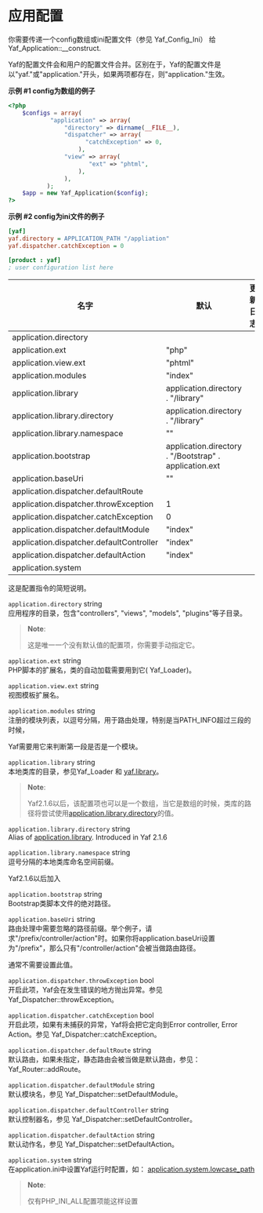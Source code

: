 应用配置
========

你需要传递一个config数组或ini配置文件（参见 <span
class="classname">Yaf\_Config\_Ini</span>） 给 <span
class="methodname">Yaf\_Application::\_\_construct</span>.

Yaf的配置文件会和用户的配置文件合并。区别在于，Yaf的配置文件是以"yaf."或"application."开头，如果两项都存在，则"application."生效。

**示例 \#1 config为数组的例子**

``` php
<?php
    $configs = array(
            "application" => array(
                "directory" => dirname(__FILE__),
                "dispatcher" => array(
                      "catchException" => 0,
                    ),
                "view" => array(
                       "ext" => "phtml",
                    ),
                ),
           );
    $app = new Yaf_Application($config);
?>
```

**示例 \#2 config为ini文件的例子**

``` ini
[yaf]
yaf.directory = APPLICATION_PATH "/appliation"
yaf.dispatcher.catchException = 0

[product : yaf]
; user configuration list here
```

| 名字                                     | 默认                                                   | 更新日志 |
|------------------------------------------|--------------------------------------------------------|----------|
| application.directory                    |                                                        |          |
| application.ext                          | "php"                                                  |          |
| application.view.ext                     | "phtml"                                                |          |
| application.modules                      | "index"                                                |          |
| application.library                      | application.directory . "/library"                     |          |
| application.library.directory            | application.directory . "/library"                     |          |
| application.library.namespace            | ""                                                     |          |
| application.bootstrap                    | application.directory . "/Bootstrap" . application.ext |          |
| application.baseUri                      | ""                                                     |          |
| application.dispatcher.defaultRoute      |                                                        |          |
| application.dispatcher.throwException    | 1                                                      |          |
| application.dispatcher.catchException    | 0                                                      |          |
| application.dispatcher.defaultModule     | "index"                                                |          |
| application.dispatcher.defaultController | "index"                                                |          |
| application.dispatcher.defaultAction     | "index"                                                |          |
| application.system                       |                                                        |          |

这是配置指令的简短说明。

`application.directory` <span class="type">string</span>  
应用程序的目录，包含"controllers", "views", "models",
"plugins"等子目录。

> **Note**:
>
> 这是唯一一个没有默认值的配置项，你需要手动指定它。

`application.ext` <span class="type">string</span>  
PHP脚本的扩展名，类的自动加载需要用到它( <span
class="classname">Yaf\_Loader</span>)。

`application.view.ext` <span class="type">string</span>  
视图模板扩展名。

`application.modules` <span class="type">string</span>  
注册的模块列表，以逗号分隔，用于路由处理，特别是当PATH\_INFO超过三段的时候，

Yaf需要用它来判断第一段是否是一个模块。

`application.library` <span class="type">string</span>  
本地类库的目录，参见<span class="classname">Yaf\_Loader</span> 和
<a href="/yaf/setup.html#" class="link">yaf.library</a>。

> **Note**:
>
> Yaf2.1.6以后，该配置项也可以是一个数组，当它是数组的时候，类库的路径将尝试使用<a href="/yaf/appconfig.html#" class="link">application.library.directory</a>的值。

`application.library.directory` <span class="type">string</span>  
Alias of
<a href="/yaf/appconfig.html#" class="link">application.library</a>.
Introduced in Yaf 2.1.6

`application.library.namespace` <span class="type">string</span>  
逗号分隔的本地类库命名空间前缀。

Yaf2.1.6以后加入

`application.bootstrap` <span class="type">string</span>  
Bootstrap类脚本文件的绝对路径。

`application.baseUri` <span class="type">string</span>  
路由处理中需要忽略的路径前缀。举个例子，请求"/prefix/controller/action"时。如果你将application.baseUri设置为"/prefix"，那么只有"/controller/action"会被当做路由路径。

通常不需要设置此值。

`application.dispatcher.throwException` <span class="type">bool</span>  
开启此项，Yaf会在发生错误的地方抛出异常。参见 <span
class="methodname">Yaf\_Dispatcher::throwException</span>。

`application.dispatcher.catchException` <span class="type">bool</span>  
开启此项，如果有未捕获的异常，Yaf将会把它定向到Error controller, Error
Action。参见 <span
class="methodname">Yaf\_Dispatcher::catchException</span>。

`application.dispatcher.defaultRoute` <span class="type">string</span>  
默认路由，如果未指定，静态路由会被当做是默认路由，参见： <span
class="methodname">Yaf\_Router::addRoute</span>。

`application.dispatcher.defaultModule` <span class="type">string</span>  
默认模块名，参见 <span
class="methodname">Yaf\_Dispatcher::setDefaultModule</span>。

`application.dispatcher.defaultController` <span class="type">string</span>  
默认控制器名，参见 <span
class="methodname">Yaf\_Dispatcher::setDefaultController</span>。

`application.dispatcher.defaultAction` <span class="type">string</span>  
默认动作名，参见 <span
class="methodname">Yaf\_Dispatcher::setDefaultAction</span>。

`application.system` <span class="type">string</span>  
在application.ini中设置Yaf运行时配置，如：
<a href="/yaf/setup.html#" class="link">application.system.lowcase_path</a>

> **Note**:
>
> 仅有PHP\_INI\_ALL配置项能这样设置
